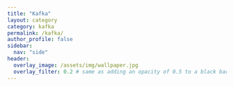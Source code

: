 ```yaml
---
title: "Kafka"
layout: category
category: kafka
permalink: /kafka/
author_profile: false
sidebar:
  nav: "side"
header:
  overlay_image: /assets/img/wallpaper.jpg
  overlay_filter: 0.2 # same as adding an opacity of 0.5 to a black background
---
```

